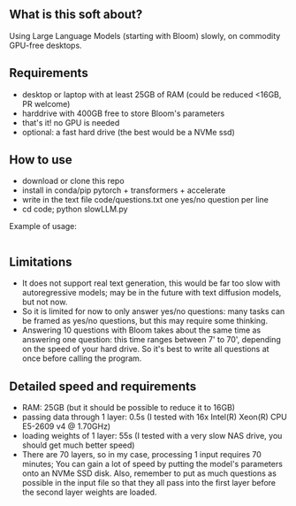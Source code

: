 ## What is this soft about?

Using Large Language Models (starting with Bloom) slowly, on commodity GPU-free desktops.

## Requirements

- desktop or laptop with at least 25GB of RAM (could be reduced <16GB, PR welcome)
- harddrive with 400GB free to store Bloom's parameters
- that's it! no GPU is needed
- optional: a fast hard drive (the best would be a NVMe ssd)

## How to use

- download or clone this repo
- install in conda/pip pytorch + transformers + accelerate
- write in the text file code/questions.txt one yes/no question per line
- cd code; python slowLLM.py

Example of usage:
```

```

## Limitations

- It does not support real text generation, this would be far too slow with autoregressive models;
may be in the future  with text diffusion models, but not now.
- So it is limited for now to only answer yes/no questions: many tasks can be framed as yes/no questions,
but this may require some thinking.
- Answering 10 questions with Bloom takes about the same time as answering one question:
this time ranges between 7' to 70', depending on the speed of your hard drive.
So it's best to write all questions at once before calling the program.

## Detailed speed and requirements

- RAM: 25GB (but it should be possible to reduce it to 16GB)
- passing data through 1 layer: 0.5s (I tested with 16x Intel(R) Xeon(R) CPU E5-2609 v4 @ 1.70GHz)
- loading weights of 1 layer: 55s (I tested with a very slow NAS drive, you should get much better speed)
- There are 70 layers, so in my case, processing 1 input requires 70 minutes;
You can gain a lot of speed by putting the model's parameters onto an NVMe SSD disk.
Also, remember to put as much questions as possible in the input file so that they all pass into the first
layer before the second layer weights are loaded.

